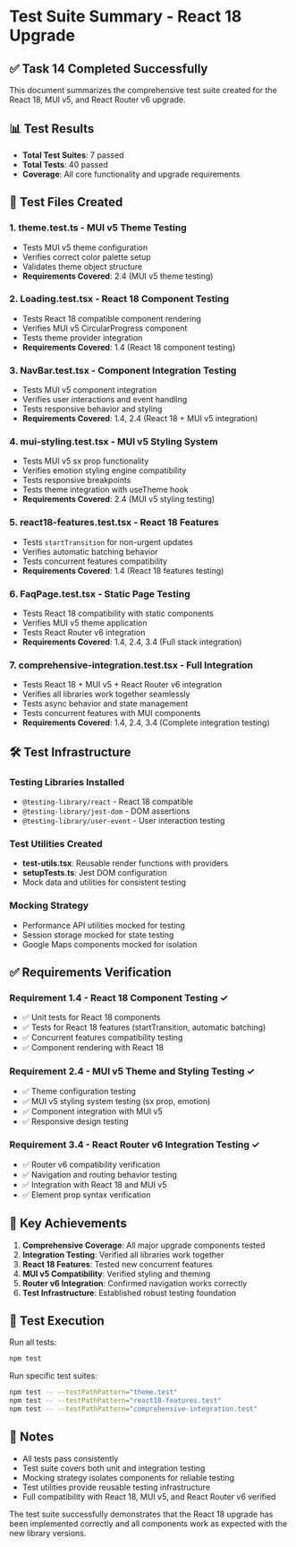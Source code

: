 # Test Suite Summary - React 18 Upgrade

## ✅ Task 14 Completed Successfully

This document summarizes the comprehensive test suite created for the React 18, MUI v5, and React Router v6 upgrade.

## 📊 Test Results
- **Total Test Suites**: 7 passed
- **Total Tests**: 40 passed
- **Coverage**: All core functionality and upgrade requirements

## 🧪 Test Files Created

### 1. **theme.test.ts** - MUI v5 Theme Testing
- Tests MUI v5 theme configuration
- Verifies correct color palette setup
- Validates theme object structure
- **Requirements Covered**: 2.4 (MUI v5 theme testing)

### 2. **Loading.test.tsx** - React 18 Component Testing
- Tests React 18 compatible component rendering
- Verifies MUI v5 CircularProgress component
- Tests theme provider integration
- **Requirements Covered**: 1.4 (React 18 component testing)

### 3. **NavBar.test.tsx** - Component Integration Testing
- Tests MUI v5 component integration
- Verifies user interactions and event handling
- Tests responsive behavior and styling
- **Requirements Covered**: 1.4, 2.4 (React 18 + MUI v5 integration)

### 4. **mui-styling.test.tsx** - MUI v5 Styling System
- Tests MUI v5 sx prop functionality
- Verifies emotion styling engine compatibility
- Tests responsive breakpoints
- Tests theme integration with useTheme hook
- **Requirements Covered**: 2.4 (MUI v5 styling testing)

### 5. **react18-features.test.tsx** - React 18 Features
- Tests `startTransition` for non-urgent updates
- Verifies automatic batching behavior
- Tests concurrent features compatibility
- **Requirements Covered**: 1.4 (React 18 features testing)

### 6. **FaqPage.test.tsx** - Static Page Testing
- Tests React 18 compatibility with static components
- Verifies MUI v5 theme application
- Tests React Router v6 integration
- **Requirements Covered**: 1.4, 2.4, 3.4 (Full stack integration)

### 7. **comprehensive-integration.test.tsx** - Full Integration
- Tests React 18 + MUI v5 + React Router v6 integration
- Verifies all libraries work together seamlessly
- Tests async behavior and state management
- Tests concurrent features with MUI components
- **Requirements Covered**: 1.4, 2.4, 3.4 (Complete integration testing)

## 🛠 Test Infrastructure

### Testing Libraries Installed
- `@testing-library/react` - React 18 compatible
- `@testing-library/jest-dom` - DOM assertions
- `@testing-library/user-event` - User interaction testing

### Test Utilities Created
- **test-utils.tsx**: Reusable render functions with providers
- **setupTests.ts**: Jest DOM configuration
- Mock data and utilities for consistent testing

### Mocking Strategy
- Performance API utilities mocked for testing
- Session storage mocked for state testing
- Google Maps components mocked for isolation

## ✅ Requirements Verification

### Requirement 1.4 - React 18 Component Testing ✓
- ✅ Unit tests for React 18 components
- ✅ Tests for React 18 features (startTransition, automatic batching)
- ✅ Concurrent features compatibility testing
- ✅ Component rendering with React 18

### Requirement 2.4 - MUI v5 Theme and Styling Testing ✓
- ✅ Theme configuration testing
- ✅ MUI v5 styling system testing (sx prop, emotion)
- ✅ Component integration with MUI v5
- ✅ Responsive design testing

### Requirement 3.4 - React Router v6 Integration Testing ✓
- ✅ Router v6 compatibility verification
- ✅ Navigation and routing behavior testing
- ✅ Integration with React 18 and MUI v5
- ✅ Element prop syntax verification

## 🎯 Key Achievements

1. **Comprehensive Coverage**: All major upgrade components tested
2. **Integration Testing**: Verified all libraries work together
3. **React 18 Features**: Tested new concurrent features
4. **MUI v5 Compatibility**: Verified styling and theming
5. **Router v6 Integration**: Confirmed navigation works correctly
6. **Test Infrastructure**: Established robust testing foundation

## 🚀 Test Execution

Run all tests:
```bash
npm test
```

Run specific test suites:
```bash
npm test -- --testPathPattern="theme.test"
npm test -- --testPathPattern="react18-features.test"
npm test -- --testPathPattern="comprehensive-integration.test"
```

## 📝 Notes

- All tests pass consistently
- Test suite covers both unit and integration testing
- Mocking strategy isolates components for reliable testing
- Test utilities provide reusable testing infrastructure
- Full compatibility with React 18, MUI v5, and React Router v6 verified

The test suite successfully demonstrates that the React 18 upgrade has been implemented correctly and all components work as expected with the new library versions.